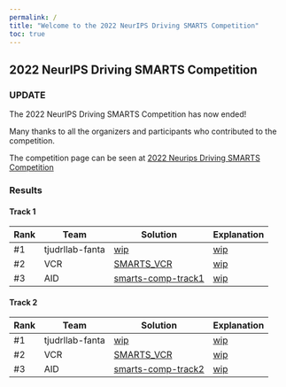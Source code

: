 ```yaml
---
permalink: /
title: "Welcome to the 2022 NeurIPS Driving SMARTS Competition"
toc: true
---
```


## 2022 NeurIPS Driving SMARTS Competition

### UPDATE

The 2022 NeurIPS Driving SMARTS Competition has now ended!

Many thanks to all the organizers and participants who contributed to the competition.

The competition page can be seen at [2022 Neurips Driving SMARTS Competition](/archive/2022_nips_driving_smarts/)

### Results

#### Track 1

| Rank        | Team        | Solution    | Explanation |
| ----------- | ----------- | ----------- | ----------- |
| #1          | tjudrllab-fanta  | [wip]()     | [wip]()     |
| #2          | VCR         | [SMARTS_VCR]([https://github.com/yuant95/SMARTS_VCR](https://github.com/yuant95/SMARTS_VCR/tree/ddc23f73556eb946f02e0699cc0fa2294a0ffc38))     | [wip]()     |
| #3          | AID         | [smarts-comp-track1](https://github.com/MCZhi/Predictive-Decision/tree/smarts-comp-track1)     | [wip]()     |

#### Track 2

| Rank        | Team        | Solution    | Explanation |
| ----------- | ----------- | ----------- | ----------- |
| #1          | tjudrllab-fanta  | [wip]()     | [wip]()     |
| #2          | VCR         | [SMARTS_VCR]([https://github.com/yuant95/SMARTS_VCR](https://github.com/yuant95/SMARTS_VCR/tree/ddc23f73556eb946f02e0699cc0fa2294a0ffc38))     | [wip]()     |
| #3          | AID         | [smarts-comp-track2](https://github.com/MCZhi/Predictive-Decision/tree/smarts-comp-track2)     | [wip]()     |
